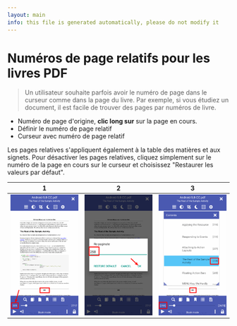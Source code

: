 ```yaml
---
layout: main
info: this file is generated automatically, please do not modify it
---
```


# Numéros de page relatifs pour les livres PDF

> Un utilisateur souhaite parfois avoir le numéro de page dans le curseur comme dans la page du livre.
Par exemple, si vous étudiez un document, il est facile de trouver des pages par numéros de livre.

* Numéro de page d'origine, **clic long sur** sur la page en cours.
* Définir le numéro de page relatif
* Curseur avec numéro de page relatif

Les pages relatives s'appliquent également à la table des matières et aux signets.
Pour désactiver les pages relatives, cliquez simplement sur le numéro de la page en cours sur le curseur et choisissez &quot;Restaurer les valeurs par défaut&quot;.

|1|2|3|
|-|-|-|
|![](1.png)|![](2.png)|![](3.png)|
